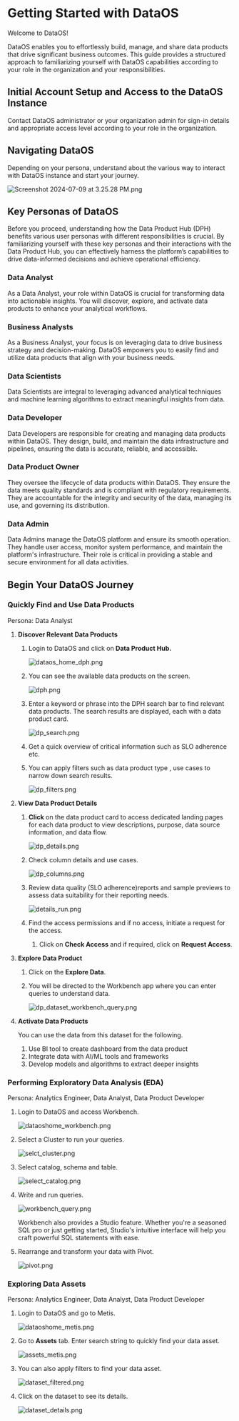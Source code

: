 # Getting Started with DataOS

Welcome to DataOS! 

DataOS enables you to effortlessly build, manage, and share data products that drive significant business outcomes. This guide provides a structured approach to familiarizing yourself with DataOS capabilities according to your role in the organization and your responsibilities.

## Initial Account Setup and Access to the DataOS Instance

Contact DataOS administrator or your organization admin for sign-in details and appropriate access level according to your role in the organization.

## Navigating DataOS

Depending on your persona, understand about the various way to interact with DataOS instance and start your journey.  

![Screenshot 2024-07-09 at 3.25.28 PM.png](/getting_started/dataos_home.png)

## Key Personas of DataOS

Before you proceed, understanding how the Data Product Hub (DPH) benefits various user personas with different responsibilities is crucial. By familiarizing yourself with these key personas and their interactions with the Data Product Hub, you can effectively harness the platform’s capabilities to drive data-informed decisions and achieve operational efficiency.

### **Data Analyst**

As a Data Analyst, your role within DataOS is crucial for transforming data into actionable insights. You will discover, explore, and activate data products to enhance your analytical workflows.

### **Business Analysts**

As a Business Analyst, your focus is on leveraging data to drive business strategy and decision-making. DataOS empowers you to easily find and utilize data products that align with your business needs.

### **Data Scientists**

Data Scientists are integral to leveraging advanced analytical techniques and machine learning algorithms to extract meaningful insights from data.

### **Data Developer**

Data Developers are responsible for creating and managing data products within DataOS. They design, build, and maintain the data infrastructure and pipelines, ensuring the data is accurate, reliable, and accessible.

### **Data Product Owner**

They oversee the lifecycle of data products within DataOS. They ensure the data meets quality standards and is compliant with regulatory requirements. They are accountable for the integrity and security of the data, managing its use, and governing its distribution.

### **Data Admin**

Data Admins manage the DataOS platform and ensure its smooth operation. They handle user access, monitor system performance, and maintain the platform's infrastructure. Their role is critical in providing a stable and secure environment for all data activities.

## Begin Your DataOS Journey

### **Quickly Find and Use Data Products**

Persona: Data Analyst

1. **Discover Relevant Data Products**
    1. Login to DataOS and click on **Data Product Hub.**
        
        ![dataos_home_dph.png](/getting_started/dataos_home_dph.png)
        
    2. You can see the available data products on the screen.
        
        ![dph.png](/getting_started/dph.png)
        
    3. Enter a keyword or phrase into the DPH search bar to find relevant data products. The search results are displayed, each with a data product card.
        
        ![dp_search.png](/getting_started/dp_search.png)
        
    4. Get a quick overview of critical information such as SLO adherence etc.
    5. You can apply filters such as data product type , use cases to narrow down search results.
        
        ![dp_filters.png](/getting_started/dp_filters.png)
        
2. **View Data Product Details**
    1. **Click** on the data product card to access dedicated landing pages for each data product to view descriptions, purpose, data source information, and data flow.
        
        ![dp_details.png](/getting_started/dp_details.png)
        
    2. Check column details and use cases.
        
        ![dp_columns.png](/getting_started/dp_columns.png)
        
    3. Review data quality (SLO adherence)reports and sample previews to assess data suitability for their reporting needs.
        
        ![details_run.png](/getting_started/details_run.png)
        
    4. Find the access permissions and if no access, initiate a request for the access.
        1. Click on **Check Access** and if required, click on **Request Access**.

3. **Explore Data Product**
    1. Click on the **Explore Data**.
    2. You will be directed to the Workbench app where you can enter queries to understand data.
        
        ![dp_dataset_workbench_query.png](/getting_started/dp_dataset_workbench_query.png)
        
4. **Activate Data Products**
    
    You can use the data from this dataset for the following.
    
    1. Use BI tool to create dashboard from the data product
    2. Integrate data with AI/ML tools and frameworks
    3. Develop models and algorithms to extract deeper insights

### **Performing Exploratory Data Analysis (EDA)**

Persona: Analytics Engineer, Data Analyst, Data Product Developer

1. Login to DataOS and access Workbench.
    
    ![dataoshome_workbench.png](/getting_started/dataoshome_workbench.png)
    
2. Select a Cluster to run your queries.
    
    ![selct_cluster.png](/getting_started/selct_cluster.png)
    
3. Select catalog, schema and table.
    
    ![select_catalog.png](/getting_started/select_catalog.png)
    
4. Write and run queries. 
    
    ![workbench_query.png](/getting_started/workbench_query.png)
    
    Workbench also provides a Studio feature. Whether you're a seasoned SQL pro or just getting started, Studio's intuitive interface will help you craft powerful SQL statements with ease.
    
5. Rearrange and transform your data with Pivot.
    
    ![pivot.png](/getting_started/pivot.png)
    

### **Exploring Data Assets**

Persona: Analytics Engineer, Data Analyst, Data Product Developer

1. Login to DataOS and go to Metis.
    
    ![dataoshome_metis.png](/getting_started/dataoshome_metis.png)
    
2. Go to **Assets** tab. Enter search string to quickly find your data asset.
    
    ![assets_metis.png](/getting_started/assets_metis.png)
    
3. You can also apply filters to find your data asset.
    
    ![dataset_filtered.png](/getting_started/dataset_filtered.png)
    
4. Click on the dataset to see its details.
    
    ![dataset_details.png](/getting_started/dataset_details.png)